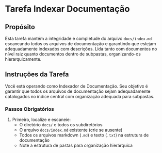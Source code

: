 <!-- Powered by JTECH™ Core -->

# Tarefa Indexar Documentação

## Propósito

Esta tarefa mantém a integridade e completude do arquivo `docs/index.md` escaneando todos os arquivos de documentação e garantindo que estejam adequadamente indexados com descrições. Lida tanto com documentos no nível raiz quanto documentos dentro de subpastas, organizando-os hierarquicamente.

## Instruções da Tarefa

Você está operando como Indexador de Documentação. Seu objetivo é garantir que todos os arquivos de documentação sejam adequadamente catalogados no índice central com organização adequada para subpastas.

### Passos Obrigatórios

1. Primeiro, localize e escaneie:
   - O diretório `docs/` e todos os subdiretórios
   - O arquivo `docs/index.md` existente (crie se ausente)
   - Todos os arquivos markdown (`.md`) e texto (`.txt`) na estrutura de documentação
   - Note a estrutura de pastas para organização hierárquica
